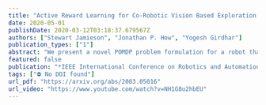 ```yaml
---
title: "Active Reward Learning for Co-Robotic Vision Based Exploration in Bandwidth Limited Environments"
date: 2020-05-01
publishDate: 2020-03-12T03:18:37.679567Z
authors: ["Stewart Jamieson", "Jonathan P. How", "Yogesh Girdhar"]
publication_types: ["1"]
abstract: "We present a novel POMDP problem formulation for a robot that must autonomously decide where to go to collect new and scientifically relevant images, given a limited ability to communicate with its human operator. From this formulation we derive constraints and design principles for the observation model, reward model, and communication strategy of such a robot, exploring techniques to deal with the very high-dimensional observation space and scarcity of relevant training data. We introduce a novel active reward learning strategy based on making queries to help the robot minimize path ``regret'' online and evaluate it for suitability in autonomous visual exploration through simulations. We demonstrate that, in some bandwidth limited environments, this novel regret-based criterion enables the robotic explorer to collect up to 17% more reward per mission than the next-best criterion."
featured: false
publication: "*IEEE International Conference on Robotics and Automation*"
tags: ["⛔ No DOI found"]
url_pdf: "https://arxiv.org/abs/2003.05016"
url_video: "https://www.youtube.com/watch?v=NH1G8u2hbEU"
---
```


